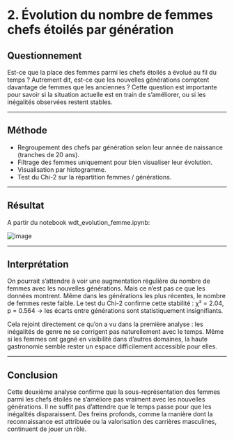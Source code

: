 # 2. Évolution du nombre de femmes chefs étoilés par génération

## Questionnement

Est-ce que la place des femmes parmi les chefs étoilés a évolué au fil du temps ?
Autrement dit, est-ce que les nouvelles générations comptent davantage de femmes que les anciennes ? Cette question est importante pour savoir si la situation actuelle est en train de s’améliorer, ou si les inégalités observées restent stables.

---

## Méthode

- Regroupement des chefs par génération selon leur année de naissance (tranches de 20 ans).
- Filtrage des femmes uniquement pour bien visualiser leur évolution.
- Visualisation par histogramme.
- Test du Chi-2 sur la répartition femmes / générations.

---

## Résultat
A partir du notebook wdt_evolution_femme.ipynb:

![image](https://github.com/user-attachments/assets/8f27d258-4caf-499f-9c21-851050ba23c6)

---

## Interprétation

On pourrait s’attendre à voir une augmentation régulière du nombre de femmes avec les nouvelles générations. Mais ce n’est pas ce que les données montrent.
Même dans les générations les plus récentes, le nombre de femmes reste faible. Le test du Chi-2 confirme cette stabilité : χ² = 2.04, p = 0.564 → les écarts entre générations sont statistiquement insignifiants.

Cela rejoint directement ce qu’on a vu dans la première analyse : les inégalités de genre ne se corrigent pas naturellement avec le temps. Même si les femmes ont gagné en visibilité dans d’autres domaines, la haute gastronomie semble rester un espace difficilement accessible pour elles.

---

## Conclusion

Cette deuxième analyse confirme que la sous-représentation des femmes parmi les chefs étoilés ne s’améliore pas vraiment avec les nouvelles générations.
Il ne suffit pas d’attendre que le temps passe pour que les inégalités disparaissent. Des freins profonds, comme la manière dont la reconnaissance est attribuée ou la valorisation des carrières masculines, continuent de jouer un rôle.
